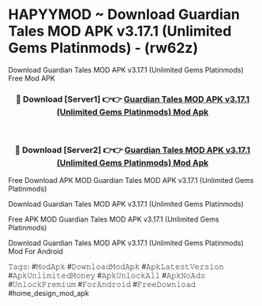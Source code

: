 # HAPYYMOD ~ Download Guardian Tales MOD APK v3.17.1 (Unlimited Gems Platinmods) - (rw62z)
Download Guardian Tales MOD APK v3.17.1 (Unlimited Gems Platinmods) Free Mod APK

<div align="center">
<h3>🔴 Download [Server1] 👉👉 <a href="https://apk-comot.site?title=Guardian_Tales_MOD_APK_v3.17.1_(Unlimited_Gems_Platinmods)">Guardian Tales MOD APK v3.17.1 (Unlimited Gems Platinmods) Mod Apk</a></h3><br>

<h3>🔴 Download [Server2] 👉👉 <a href="https://apk-comot.site?title=Guardian_Tales_MOD_APK_v3.17.1_(Unlimited_Gems_Platinmods)">Guardian Tales MOD APK v3.17.1 (Unlimited Gems Platinmods) Mod Apk</a></h3>
</div>


Free Download APK MOD Guardian Tales MOD APK v3.17.1 (Unlimited Gems Platinmods)

Download Guardian Tales MOD APK v3.17.1 (Unlimited Gems Platinmods) 

Free APK MOD Guardian Tales MOD APK v3.17.1 (Unlimited Gems Platinmods) 

Download Guardian Tales MOD APK v3.17.1 (Unlimited Gems Platinmods) Mod For Android

𝚃𝚊𝚐𝚜: #𝙼𝚘𝚍𝙰𝚙𝚔 #𝙳𝚘𝚠𝚗𝚕𝚘𝚊𝚍𝙼𝚘𝚍𝙰𝚙𝚔 #𝙰𝚙𝚔𝙻𝚊𝚝𝚎𝚜𝚝𝚅𝚎𝚛𝚜𝚒𝚘𝚗 #𝙰𝚙𝚔𝚄𝚗𝚕𝚒𝚖𝚒𝚝𝚎𝚍𝙼𝚘𝚗𝚎𝚢 #𝙰𝚙𝚔𝚄𝚗𝚕𝚘𝚌𝚔𝙰𝚕𝚕 #𝙰𝚙𝚔𝙽𝚘𝙰𝚍𝚜 #𝚄𝚗𝚕𝚘𝚌𝚔𝙿𝚛𝚎𝚖𝚒𝚞𝚖 #𝙵𝚘𝚛𝙰𝚗𝚍𝚛𝚘𝚒𝚍 #𝙵𝚛𝚎𝚎𝙳𝚘𝚠𝚗𝚕𝚘𝚊𝚍 #home_design_mod_apk